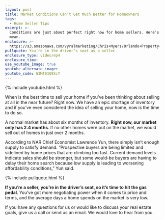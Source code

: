 ```yaml
---
layout: post
title: Market Conditions Can’t Get Much Better for Homeowners
tags:
  - Home Seller Tips
excerpt: >-
  Conditions are just about perfect right now for home sellers. Here’s what we
  mean.
enclosure: >-
  https://s3.amazonaws.com/vyralmarketing/Chris+Myers/Orlando+Property+Group+Thinking+of+Selling.mp4
pullquote: You’re in the driver’s seat as a seller.
enclosure_type: video/mp4
enclosure_time:
use_youtube_image: true
youtube_alternate_image:
youtube_code: G3MtS1Q8ScY
---
```



{% include youtube.html %}

When is the best time to sell your home if you’ve been thinking about selling at all in the near future? Right now. We have an epic shortage of inventory and if you’ve even considered the idea of selling your home, now is the time to do so.

A normal market has about six months of inventory. **Right now, our market only has 2.4 months**. If no other homes were put on the market, we would sell out of homes in just over 2 months.

According to NAR Chief Economist Lawrence Yun, there simply isn’t enough supply to satisfy demand. “Prospective buyers are being limited and sidelined by home prices that are climbing too fast. Current demand levels indicate sales should be stronger, but some would-be buyers are having to delay their home search because low supply is leading to worsening affordability conditions,” Yun said.

{% include pullquote.html %}

**If you’re a seller, you’re in the driver’s seat, so it’s time to hit the gas pedal**. You’ve got more negotiating power when it comes to price and terms, and the average days a home spends on the market is very low.&nbsp;

If you have any questions for us or would like to discuss your real estate goals, give us a call or send us an email. We would love to hear from you.